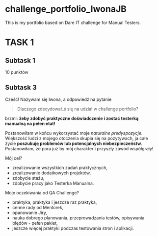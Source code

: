 # challenge_portfolio_IwonaJB
This is my portfolio based on Dare IT challenge for Manual Testers.

# TASK 1
## Subtask 1
10 punktów

## Subtask 3
Cześć! Nazywam się Iwona, a odpowiedź na pytanie
>Dlaczego zdecydował_ś się na udział w challenge portfolio?

brzmi: **żeby zdobyć praktyczne doświadczenie i zostać testerką manualną na pełen etat!**

Postanowiłam w końcu wykorzystać moje *naturalne predyspozycje*. Większość ludzi z mojego otoczenia skupia się na pozytywach, ja całe życie **poszukuję problemów lub potencjalnych niebezpieczeństw**. Postanowiłam, że pora już by mój charakter i przyszły zawód współgrały!


Mój cel?
* zrealizowanie wszystkich zadań praktycznych,
* zrealizowanie dodatkowych projektów,
* zdobycie stażu,
* zdobycie pracy jako Testerka Manualna.


Moje oczekiwania od QA Challenge?
* praktyka, praktyka i jeszcze raz praktyka,
* cenne rady od Mentorek,
* opanowanie Jiry,
* nauka dobrego planowania, przeprowadzania testów, opisywania błędów - pełen pakiet,
* jeszcze więcej praktyki podczas testowania stron i aplikacji.
